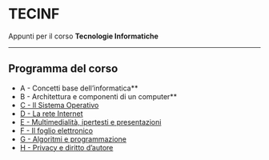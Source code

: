 # TECINF
Appunti per il corso **Tecnologie Informatiche**

---
## Programma del corso
- A - Concetti base dell’informatica**
- B - Architettura e componenti di un computer**  
- [C - Il Sistema Operativo](<C-Il_Sistema_Operativo/README.md>)  
- [D - La rete Internet](<D-La_rete_Internet/README.md>)  
- [E - Multimedialità, ipertesti e presentazioni](<E-Multimedialità,_ipertesti_e_presentazioni/README.md>)
- [F - Il foglio elettronico](<F-Il_foglio_elettronico/README.md>)  
- [G - Algoritmi e programmazione](<G-Algoritmi_e_programmazione/README.md>)  
- [H - Privacy e diritto d’autore](<H-Privacy_e_diritto_d’autore/README.md>)


